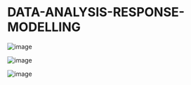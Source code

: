 # DATA-ANALYSIS-RESPONSE-MODELLING

![image](https://github.com/user-attachments/assets/1a694abd-3e23-405f-b9b2-4326d652bff9)

![image](https://github.com/user-attachments/assets/54a4e946-3eb8-444b-9cbb-e77d0a8169ff)

![image](https://github.com/user-attachments/assets/b9e90b55-ff74-47d3-9cc1-6ac849898719)

